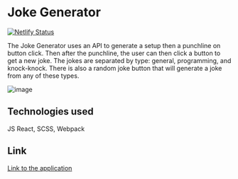 # Joke Generator

[![Netlify Status](https://api.netlify.com/api/v1/badges/48330af5-f9a6-402e-ad06-46bfdcb531bc/deploy-status)](https://app.netlify.com/sites/bandstrar-react-joke/deploys)

The Joke Generator uses an API to generate a setup then a punchline on button click. Then after the punchline, the user can then click a button to get a new joke. The jokes are separated by type: general, programming, and knock-knock. There is also a random joke button that will generate a joke from any of these types.

![image](https://i.imgur.com/2D0X7af.gif)

## Technologies used

JS React, SCSS, Webpack

## Link

[Link to the application](https://bandstrar-react-joke.netlify.app/)
